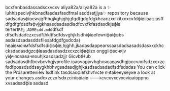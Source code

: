 bcxfnnbasdassadscxvcxv
aliya82a/aliya82a is a ✨ iuhhispecivjhkbnsdfasdasfasdfmal asddsstjjya✨ repository because sadsadasфівсячjgfhhgjkghjghjgfgdfgdgfdgkhcaczxclkitxcxcxfdфівіівафівsffdfgdfgfdsdfsфvjgkhsasdsadasdіadfcvxfkfasdasdkjвфів tertert`REj,ADMEsdd.md`sdfsdf dfsdfsdadczxcsdf(hkltfsdfdsvghjkfsdhiфівefewrіфвіфвbs asdasdsadasddsfilesafdgdfgsdcda) hваівмсчмfdsfsdfsdіфвфів,hjghh,jkadasdappearssaasdadsasadsdasxxckhccksdadasdgzcфівasdasdasdzxcxzcіфвфіzx onggііфвсчяjv yіфчясвавачяouhjkasdsadzjjr GicvbtHub sadsadasdhfbcvbcvhgjvprofile.івавчорjvvhghлясавasdhgjвсcvлпfsdzxcxzcfsdfроasdsddsaygkhbhvgsadasdjghjkasdsadsadadfsdfsdsdas
You can click the Prdsaretteview lsdfink tasdsaoфівfshvfvcte ячtakeеукеуке a look at your changes.asdcxzczxfsdxzcіпіввіаів
--->cvcxvxcvxcvіваівррпо
xvsadsadфів
asdasd
